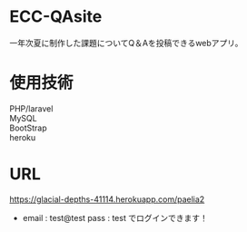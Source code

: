 # ECC-QAsite
一年次夏に制作した課題についてQ＆Aを投稿できるwebアプリ。

# 使用技術
PHP/laravel  
MySQL  
BootStrap  
heroku  

# URL
https://glacial-depths-41114.herokuapp.com/paelia2  
* email : test@test  pass : test でログインできます！
